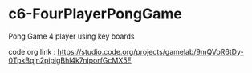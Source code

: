 # c6-FourPlayerPongGame
Pong Game 4 player using key boards

code.org link : https://studio.code.org/projects/gamelab/9mQVoR6tDy-0TpkBqjn2pipigBhl4k7niporfGcMX5E
